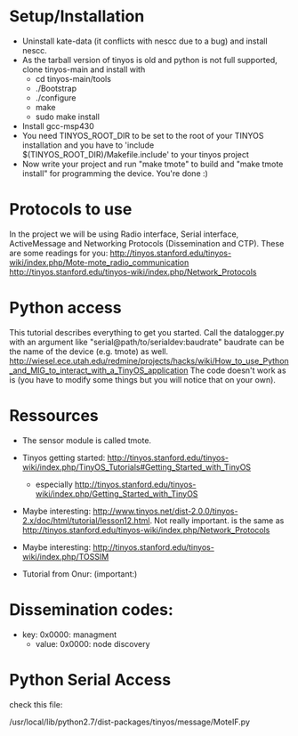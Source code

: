 # Setup/Installation

- Uninstall kate-data (it conflicts with nescc due to a bug) and install nescc.
- As the tarball version of tinyos is old and python is not full supported, clone tinyos-main and install with
    - cd tinyos-main/tools
    - ./Bootstrap
    - ./configure
    - make
    - sudo make install
- Install gcc-msp430
- You need TINYOS_ROOT_DIR to be set to the root of your TINYOS installation and you have to 'include $(TINYOS_ROOT_DIR)/Makefile.include' to your tinyos project
- Now write your project and run "make tmote" to build and "make tmote install" for programming the device. You're done :)

# Protocols to use

In the project we will be using Radio interface, Serial interface, ActiveMessage and Networking Protocols (Dissemination and CTP). These are some readings for you:
http://tinyos.stanford.edu/tinyos-wiki/index.php/Mote-mote_radio_communication
http://tinyos.stanford.edu/tinyos-wiki/index.php/Network_Protocols

# Python access

This tutorial describes everything to get you started. Call the datalogger.py with an argument like "serial@path/to/serialdev:baudrate" baudrate can be the name of the device (e.g. tmote) as well.
http://wiesel.ece.utah.edu/redmine/projects/hacks/wiki/How_to_use_Python_and_MIG_to_interact_with_a_TinyOS_application
The code doesn't work as is (you have to modify some things but you will notice that on your own).

# Ressources

- The sensor module is called tmote.
- Tinyos getting started: http://tinyos.stanford.edu/tinyos-wiki/index.php/TinyOS_Tutorials#Getting_Started_with_TinyOS
    - especially http://tinyos.stanford.edu/tinyos-wiki/index.php/Getting_Started_with_TinyOS

- Maybe interesting: http://www.tinyos.net/dist-2.0.0/tinyos-2.x/doc/html/tutorial/lesson12.html. Not really important. is the same as http://tinyos.stanford.edu/tinyos-wiki/index.php/Network_Protocols
- Maybe interesting: http://tinyos.stanford.edu/tinyos-wiki/index.php/TOSSIM
- Tutorial from Onur: (important:)

# Dissemination codes:

- key: 0x0000: managment
    - value: 0x0000: node discovery

# Python Serial Access

check this file:

/usr/local/lib/python2.7/dist-packages/tinyos/message/MoteIF.py
